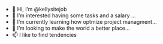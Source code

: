 - 👋 Hi, I’m @kellysitejob
- 👀 I’m interested having  some  tasks and a salary ...
- 🌱 I’m currently learning how optmize project managment...
- 💞️ I’m looking to make the world a better place...
- 📫 I like to find tendencies
<!---
kellysitejob/kellysitejob is a ✨ special ✨ repository because its `README.md` (this file) appears on your GitHub profile.
You can click the Preview link to take a look at your changes.
--->
